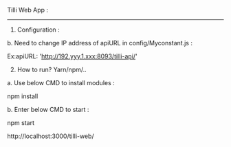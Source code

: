Tilli Web App :
******************** 
1. Configuration :

b. Need to change IP address of apiURL in config/Myconstant.js :

Ex:apiURL: 'http://192.yyy.1.xxx:8093/tilli-api/'

2. How to run? Yarn/npm/..

a. Use below CMD to install modules :

npm install
    
b. Enter below CMD to start :

npm start

http://localhost:3000/tilli-web/ 